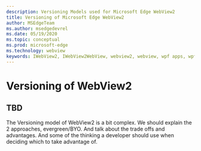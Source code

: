 ```yaml
---
description: Versioning Models used for Microsoft Edge WebView2
title: Versioning of Microsoft Edge WebView2
author: MSEdgeTeam
ms.author: msedgedevrel
ms.date: 05/19/2020
ms.topic: conceptual
ms.prod: microsoft-edge
ms.technology: webview
keywords: IWebView2, IWebView2WebView, webview2, webview, wpf apps, wpf, edge, ICoreWebView2, ICoreWebView2Host, browser control, edge html
---
```


# Versioning of WebView2

## TBD

The Versioning model of WebView2 is a bit complex. We should explain the 2 approaches, evergreen/BYO. And talk about the trade offs and advantages. And some of the thinking a developer should use when deciding which to take advantage of.